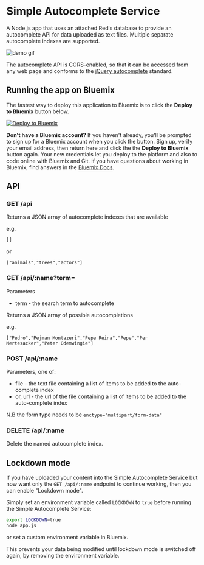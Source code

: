 # Simple Autocomplete Service

A Node.js app that uses an attached Redis database to provide an autocomplete API for data uploaded as text files. Multiple separate autocomplete indexes are supported.

![demo gif](https://raw.githubusercontent.com/ibm-cds-labs/simple-autocomplete-service/master/public/img/autocomplete.gif)

The autocomplete API is CORS-enabled, so that it can be accessed from any web page and conforms to the [jQuery autocomplete](http://api.jqueryui.com/autocomplete/) standard.

## Running the app on Bluemix

The fastest way to deploy this application to Bluemix is to click the **Deploy to Bluemix** button below.


[![Deploy to Bluemix](https://deployment-tracker.mybluemix.net/stats/be01814a6566e37954fce065bd643264/button.svg)](https://bluemix.net/deploy?repository=https://github.com/ibm-cds-labs/simple-autocomplete-service)

**Don't have a Bluemix account?** If you haven't already, you'll be prompted to sign up for a Bluemix account when you click the button.  Sign up, verify your email address, then return here and click the the **Deploy to Bluemix** button again. Your new credentials let you deploy to the platform and also to code online with Bluemix and Git. If you have questions about working in Bluemix, find answers in the [Bluemix Docs](https://www.ng.bluemix.net/docs/).

## API

### GET /api

Returns a JSON array of autocomplete indexes that are available

e.g.

```js
[]
```

or 

```
["animals","trees","actors"]
```

### GET /api/:name?term=

Parameters

* term - the search term to autocomplete

Returns a JSON array of possible autocompletions

e.g.

```
["Pedro","Pejman Montazeri","Pepe Reina","Pepe","Per Mertesacker","Peter Odemwingie"]
```

### POST /api/:name

Parameters, one of:

* file - the text file containing a list of items to be added to the auto-complete index
* or, url - the url of the file containing a list of items to be added to the auto-complete index

N.B the form type needs to be `enctype="multipart/form-data"`

### DELETE /api/:name

Delete the named autocomplete index.

## Lockdown mode

If you have uploaded your content into the Simple Autocomplete Service but now want only the `GET /api/:name` endpoint to continue working, then you can enable "Lockdown mode".

Simply set an environment variable called `LOCKDOWN` to `true` before running the Simple Autocomplete Service:

```sh
export LOCKDOWN=true
node app.js
```

or set a custom environment variable in Bluemix.

This prevents your data being modified until lockdown mode is switched off again, by removing the environment variable.

